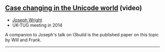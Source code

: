

## [Case changing in the Unicode world](https://vimeo.com/113830623) (video)

+ [Joseph Wright]({{site.baseurl}}/about/team/#joseph-right) 
+ UK-TUG meeting in 2014

A companion to Joseph's talk on l3build is the published paper on this topic by Will and Frank.

***

